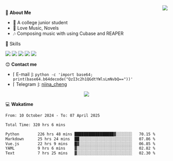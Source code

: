 <a href="#">
    <img align="right" src="https://github-readme-stats-tau-lilac-25.vercel.app/api?username=irorange27&count_private=true&show_icons=true&theme=transparent" />
</a>

💭 **About Me**

- 🏫 A college junior student
- 🍕 Love Music, Novels
- 🎶 Composing music with using Cubase and REAPER


🚀 Skills

![](https://img.shields.io/badge/-python-3e74a2?style=for-the-badge&logo=Python&logoColor=fff
)
![](https://img.shields.io/badge/-javascript-f0db4f?style=for-the-badge&logo=JavaScript&logoColor=fff
)
![](https://img.shields.io/badge/-vue3-41b883?style=for-the-badge&logo=Vue.js&logoColor=fff
)
![](https://img.shields.io/badge/-docker-2496ed?style=for-the-badge&logo=Docker&logoColor=fff
)
![](https://img.shields.io/badge/-linux-000000?style=for-the-badge&logo=Linux&logoColor=fff&color=000
)

😊 **Contact me**

- ⌈ E-mail ⌋: `python -c 'import base64; print(base64.b64decode("QzI3c2h1QGdtYWlsLmNvbQ=="))'`
- ⌈ Telegram ⌋: [niina_cheng](https://t.me/niina_cheng)

</p>
    <p align="center">
    <img src="https://profile-counter.glitch.me/{irorange27}/count.svg" />
</p>

💻 **Wakatime**

<!--START_SECTION:waka-->

```txt
From: 10 October 2024 - To: 07 April 2025

Total Time: 320 hrs 6 mins

Python        226 hrs 48 mins █████████████████▓░░░░░░░   70.15 %
Markdown      25 hrs 24 mins  ██░░░░░░░░░░░░░░░░░░░░░░░   07.86 %
Vue.js        22 hrs 9 mins   █▓░░░░░░░░░░░░░░░░░░░░░░░   06.85 %
YAML          9 hrs 6 mins    ▓░░░░░░░░░░░░░░░░░░░░░░░░   02.82 %
Text          7 hrs 25 mins   ▓░░░░░░░░░░░░░░░░░░░░░░░░   02.30 %
```

<!--END_SECTION:waka-->
